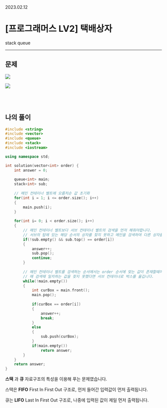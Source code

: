 2023.02.12

# __[프로그래머스 LV2] 택배상자__

stack  queue

---- 

## __문제__

<img src="https://user-images.githubusercontent.com/80774412/218274388-73c0f86d-cffc-4d28-883b-e8d514360999.PNG"></img>

<img src="https://user-images.githubusercontent.com/80774412/218274392-634da967-2f20-465e-9672-9afdbd020d88.PNG"></img>


<br><br>

## __나의 풀이__

```c++
#include <string>
#include <vector>
#include <queue>
#include <stack>
#include <iostream>

using namespace std;

int solution(vector<int> order) {
    int answer = 0;
    
    queue<int> main;
    stack<int> sub;
    
    // 메인 컨테이너 벨트에 오름차순 값 초기화
    for(int i = 1; i <= order.size(); i++)
    {
        main.push(i);
    }
    
    for(int i= 0; i < order.size(); i++)
    {
        // 메인 컨테이너 벨트보다 서브 컨테이너 벨트의 검색을 먼저 해줘야합니다.
        // 서브의 탑에 있는 해당 순서의 상자를 찾지 못하고 메인을 검색하여 다른 상자를 추가하면, 서브의 스택 특성때문에 답이 중간에 위치하게되어 검색하지 못합니다.
        if(!sub.empty() && sub.top() == order[i])
        {
            answer++;
            sub.pop();
            continue;
        }
        
        // 메인 컨테이너 벨트를 검색하는 순서에서는 order 순서에 맞는 값이 존재할때까지 메인 컨테이너에 담긴 박스를 모두 꺼내어 빈 상태가 될때까지 검색을 진행합니다.
        // 매 검색때 일치하는 값을 찾지 못했다면 서브 컨테이너로 박스를 옮깁니다.
        while(!main.empty())
        {
            int curBox = main.front();
            main.pop();
            
            if(curBox == order[i])
            {
                answer++;
                break;
            }
            else
            {
                sub.push(curBox);
            }
            if(main.empty())
                return answer;
        }
    }
    return answer;
}
```
__스택__ 과 __큐__ 자료구조의 특성을 이용해 푸는 문제였습니다.

스택은 __FIFO__ First In First Out 구조로, 먼저 들어간 입력값이 먼저 출력됩니다.

큐는 __LIFO__ Last In First Out 구조로, 나중에 입력된 값이 제일 먼저 출력됩니다.